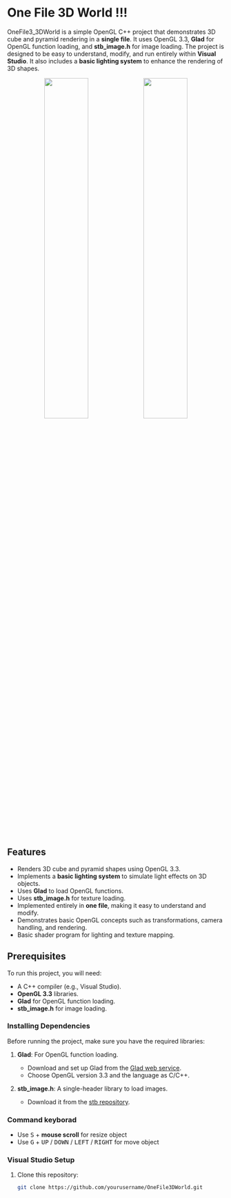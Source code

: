 # One File 3D World !!!

OneFile3_3DWorld is a simple OpenGL C++ project that demonstrates 3D cube and pyramid rendering in a **single file**. It uses OpenGL 3.3, **Glad** for OpenGL function loading, and **stb_image.h** for image loading. The project is designed to be easy to understand, modify, and run entirely within **Visual Studio**. It also includes a **basic lighting system** to enhance the rendering of 3D shapes.

<div align="center">
  <img src="https://github.com/user-attachments/assets/c1831887-1ce7-4b3d-865c-f5c5adeed0b2" width="45%" />
  <img src="https://github.com/user-attachments/assets/c2791b24-9a87-4f7b-b8f7-98f3c6d8f275" width="45%" />
</div>

## Features

- Renders 3D cube and pyramid shapes using OpenGL 3.3.
- Implements a **basic lighting system** to simulate light effects on 3D objects.
- Uses **Glad** to load OpenGL functions.
- Uses **stb_image.h** for texture loading.
- Implemented entirely in **one file**, making it easy to understand and modify.
- Demonstrates basic OpenGL concepts such as transformations, camera handling, and rendering.
- Basic shader program for lighting and texture mapping.

## Prerequisites

To run this project, you will need:

- A C++ compiler (e.g., Visual Studio).
- **OpenGL 3.3** libraries.
- **Glad** for OpenGL function loading.
- **stb_image.h** for image loading.

### Installing Dependencies

Before running the project, make sure you have the required libraries:

1. **Glad**: For OpenGL function loading.
   - Download and set up Glad from the [Glad web service](https://glad.dav1d.de/).
   - Choose OpenGL version 3.3 and the language as C/C++.
   
2. **stb_image.h**: A single-header library to load images.
   - Download it from the [stb repository](https://github.com/nothings/stb/blob/master/stb_image.h).

### Command keyborad
- Use <kbd>S</kbd> + **mouse scroll** for resize object
- Use <kbd>G</kbd> + <kbd>UP</kbd> / <kbd>DOWN</kbd> / <kbd>LEFT</kbd> / <kbd>RIGHT</kbd> for move object
  
### Visual Studio Setup

1. Clone this repository:
   ```bash
   git clone https://github.com/yourusername/OneFile3DWorld.git
